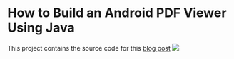 # How to Build an Android PDF Viewer Using Java
This project contains the source code for this [blog post](https://www.pdftron.com/blog/android/build-an-android-pdf-viewer-using-java/)
![](https://onepixel.pdftron.com/android-pdf-viewer)
